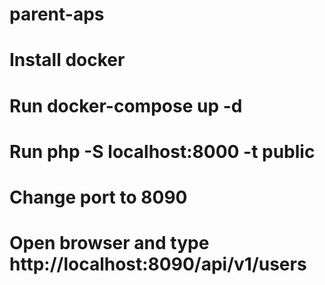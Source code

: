 # parent-aps
# Install docker
# Run docker-compose up -d
# Run php -S localhost:8000 -t public
# Change port to 8090
# Open browser and type http://localhost:8090/api/v1/users
